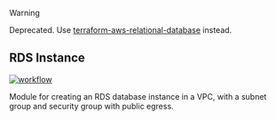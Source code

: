 > [!WARNING]
> Deprecated. Use [terraform-aws-relational-database](https://github.com/nsbno/terraform-aws-relational-database) instead.

## RDS Instance

[![workflow](https://github.com/telia-oss/terraform-aws-rds-instance/workflows/workflow/badge.svg)](https://github.com/telia-oss/terraform-aws-rds-instance/actions)

Module for creating an RDS database instance in a VPC, with a subnet group and security group with public egress.
